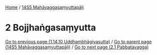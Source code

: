 
[Home](/) / [14S5 Mahāvaggasaṃyuttapāḷi](../14S5.md)

# 2 Bojjhaṅgasaṃyutta


[Go to previous page (1.14.10 Uddhambhāgiyasutta)](1/1.14/1.14.10.md) / [Go to parent page (14S5 Mahāvaggasaṃyuttapāḷi)](0.md) / [Go to next page (2.1 Pabbatavagga)](2/2.1.md)


